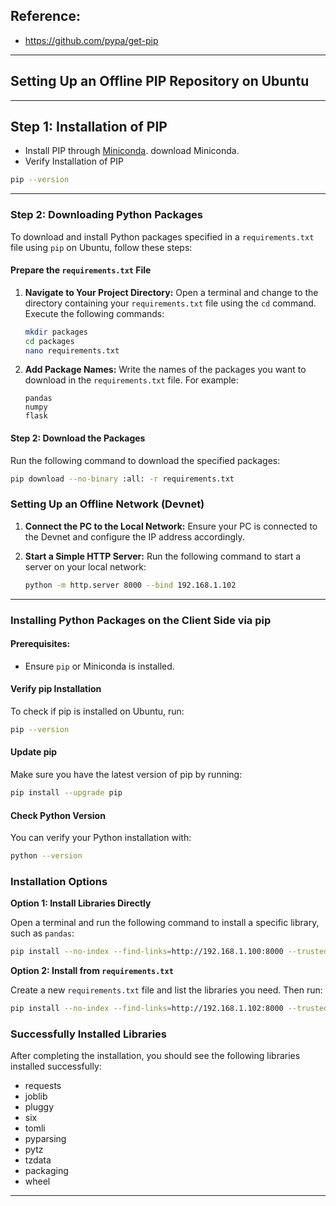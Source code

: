 ## Reference:
- https://github.com/pypa/get-pip

---

## Setting Up an Offline PIP Repository on Ubuntu

---

## Step 1: Installation of PIP

   - Install PIP through [Miniconda](https://docs.anaconda.com/free/miniconda/index.html).
download Miniconda.
   - Verify Installation of PIP

   ```bash
   pip --version
   ```

---


### Step 2: Downloading Python Packages

To download and install Python packages specified in a `requirements.txt` file using `pip` on Ubuntu, follow these steps:

#### Prepare the `requirements.txt` File

1. **Navigate to Your Project Directory:**
   Open a terminal and change to the directory containing your `requirements.txt` file using the `cd` command. Execute the following commands:
   ```bash
   mkdir packages
   cd packages
   nano requirements.txt
   ```

2. **Add Package Names:**
   Write the names of the packages you want to download in the `requirements.txt` file. For example:
   ```
   pandas
   numpy
   flask
   ```

#### Step 2: Download the Packages

Run the following command to download the specified packages:
```bash
pip download --no-binary :all: -r requirements.txt
```

### Setting Up an Offline Network (Devnet)

1. **Connect the PC to the Local Network:**
   Ensure your PC is connected to the Devnet and configure the IP address accordingly.

2. **Start a Simple HTTP Server:**
   Run the following command to start a server on your local network:
   ```bash
   python -m http.server 8000 --bind 192.168.1.102
   ```

---

### Installing Python Packages on the Client Side via pip

#### Prerequisites:
- Ensure `pip` or Miniconda is installed.

#### Verify pip Installation

To check if pip is installed on Ubuntu, run:
```bash
pip --version
```

#### Update pip

Make sure you have the latest version of pip by running:
```bash
pip install --upgrade pip
```

#### Check Python Version

You can verify your Python installation with:
```bash
python --version
```

### Installation Options

**Option 1: Install Libraries Directly**

Open a terminal and run the following command to install a specific library, such as `pandas`:
```bash
pip install --no-index --find-links=http://192.168.1.100:8000 --trusted-host 192.168.1.100 pandas
```

**Option 2: Install from `requirements.txt`**

Create a new `requirements.txt` file and list the libraries you need. Then run:
```bash
pip install --no-index --find-links=http://192.168.1.102:8000 --trusted-host 192.168.1.102 -r requirements.txt
```

### Successfully Installed Libraries

After completing the installation, you should see the following libraries installed successfully:
- requests
- joblib
- pluggy
- six
- tomli
- pyparsing
- pytz
- tzdata
- packaging
- wheel

--- 
